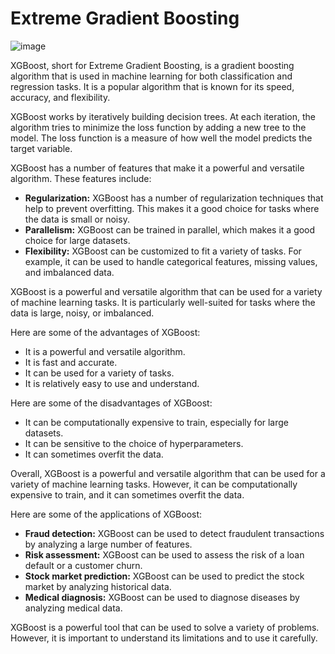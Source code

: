 # Extreme Gradient Boosting

![image](https://user-images.githubusercontent.com/76846542/184579334-18e6cded-cd32-4e0e-8b90-aeeb79644abe.png)

XGBoost, short for Extreme Gradient Boosting, is a gradient boosting algorithm that is used in machine learning for both classification and regression tasks. It is a popular algorithm that is known for its speed, accuracy, and flexibility.

XGBoost works by iteratively building decision trees. At each iteration, the algorithm tries to minimize the loss function by adding a new tree to the model. The loss function is a measure of how well the model predicts the target variable.

XGBoost has a number of features that make it a powerful and versatile algorithm. These features include:

* **Regularization:** XGBoost has a number of regularization techniques that help to prevent overfitting. This makes it a good choice for tasks where the data is small or noisy.
* **Parallelism:** XGBoost can be trained in parallel, which makes it a good choice for large datasets.
* **Flexibility:** XGBoost can be customized to fit a variety of tasks. For example, it can be used to handle categorical features, missing values, and imbalanced data.

XGBoost is a powerful and versatile algorithm that can be used for a variety of machine learning tasks. It is particularly well-suited for tasks where the data is large, noisy, or imbalanced.

Here are some of the advantages of XGBoost:

* It is a powerful and versatile algorithm.
* It is fast and accurate.
* It can be used for a variety of tasks.
* It is relatively easy to use and understand.

Here are some of the disadvantages of XGBoost:

* It can be computationally expensive to train, especially for large datasets.
* It can be sensitive to the choice of hyperparameters.
* It can sometimes overfit the data.

Overall, XGBoost is a powerful and versatile algorithm that can be used for a variety of machine learning tasks. However, it can be computationally expensive to train, and it can sometimes overfit the data.

Here are some of the applications of XGBoost:

* **Fraud detection:** XGBoost can be used to detect fraudulent transactions by analyzing a large number of features.
* **Risk assessment:** XGBoost can be used to assess the risk of a loan default or a customer churn.
* **Stock market prediction:** XGBoost can be used to predict the stock market by analyzing historical data.
* **Medical diagnosis:** XGBoost can be used to diagnose diseases by analyzing medical data.

XGBoost is a powerful tool that can be used to solve a variety of problems. However, it is important to understand its limitations and to use it carefully.